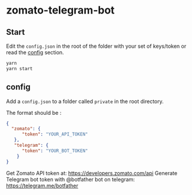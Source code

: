 # zomato-telegram-bot

## Start

Edit the `config.json` in the root of the folder with your set of keys/token or read the [config](#config) section.

```sh
yarn
yarn start
```

## config

Add a `config.json` to a folder called `private` in the root directory.

The format should be :

```json
{
  "zomato": {
      "token": "YOUR_API_TOKEN"
   },
   "telegram": {
      "token": "YOUR_BOT_TOKEN"
    }
}
```

Get Zomato API token at: https://developers.zomato.com/api
Generate Telegram bot token with @botfather bot on telegram: https://telegram.me/botfather


